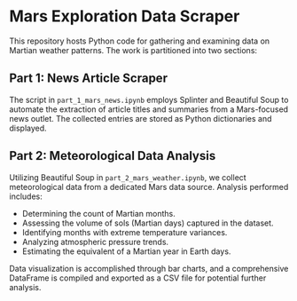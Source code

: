
# Mars Exploration Data Scraper

This repository hosts Python code for gathering and examining data on Martian weather patterns. The work is partitioned into two sections:

## Part 1: News Article Scraper

The script in `part_1_mars_news.ipynb` employs Splinter and Beautiful Soup to automate the extraction of article titles and summaries from a Mars-focused news outlet. The collected entries are stored as Python dictionaries and displayed.

## Part 2: Meteorological Data Analysis

Utilizing Beautiful Soup in `part_2_mars_weather.ipynb`, we collect meteorological data from a dedicated Mars data source. Analysis performed includes:

- Determining the count of Martian months.
- Assessing the volume of sols (Martian days) captured in the dataset.
- Identifying months with extreme temperature variances.
- Analyzing atmospheric pressure trends.
- Estimating the equivalent of a Martian year in Earth days.

Data visualization is accomplished through bar charts, and a comprehensive DataFrame is compiled and exported as a CSV file for potential further analysis.
